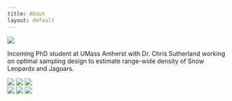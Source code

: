 ```yaml
---
title: About
layout: default
---
```


<div class="row content-row">
<div class="col-12 col-sm-4">
    <img src="{{ site.baseurl }}/images/umass-sign-sq-close.jpg">
</div>
<div class="col-12 col-sm-8">
    <p>Incoming PhD student at UMass Amherst with Dr. Chris Sutherland working on optimal sampling design to estimate range-wide density of Snow Leopards and Jaguars.</p>
</div>
<div class="row">
  <div class="col-12 col-sm-8">
    <img src="{{ site.baseurl }}/images/collabs/UMass.jpg">
    <img src="{{ site.baseurl }}/images/collabs/Cornell.png">
    <img src="{{ site.baseurl }}/images/collabs/SDZ.jpeg">
</div>
<div class="row">
  <div class="col-12 col-sm-8">
    <img src="{{ site.baseurl }}/images/collabs/MassAudubon.png">
    <img src="{{ site.baseurl }}/images/collabs/MassWildlife.png">
    <img src="{{ site.baseurl }}/images/collabs/BirdVox.png">
</div>
